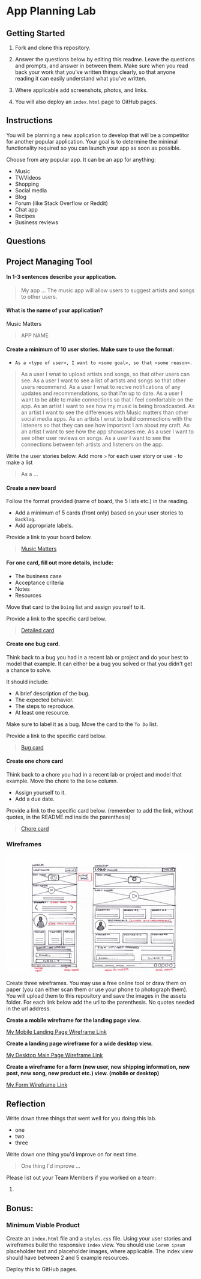 # App Planning Lab

## Getting Started

1. Fork and clone this repository.

1. Answer the questions below by editing this readme. Leave the questions and prompts, and answer in between them. Make sure when you read back your work that you've written things clearly, so that anyone reading it can easily understand what you've written.

1. Where applicable add screenshots, photos, and links.

1. You will also deploy an `index.html` page to GitHub pages.

## Instructions

You will be planning a new application to develop that will be a competitor for another popular application. Your goal is to determine the minimal functionality required so you can launch your app as soon as possible.

Choose from any popular app. It can be an app for anything:

- Music
- TV/Videos
- Shopping
- Social media
- Blog
- Forum (like Stack Overflow or Reddit)
- Chat app
- Recipes
- Business reviews

## Questions

## Project Managing Tool

#### In 1-3 sentences describe your application.

> My app ...
The music app will allow users to suggest artists and songs to other users. 
#### What is the name of your application?
Music Matters 
> APP NAME

#### Create a minimum of 10 user stories. Make sure to use the format:

- `As a <type of user>, I want to <some goal>, so that <some reason>.`
>As a user I wnat to upload artists and songs, so that other users can see. 
>As a user I want to see a list of artists and songs so that other users recommend.
>As a user I wnat to recive notifications of any updates and recommendations, so that i'm up to date. 
>As a user I want to be able to make connections so that I feel  comfortable on the app. 
>As an artist I want to see how my music is being broadcasted. 
>As an artist I want to see the differences with Music matters than other social media apps.
>As an artists I wnat to build commections with the listeners so that they can see how important I am about my craft.
>As an artist I want to see how the app showcases me.
>As a user I want to see other user reviews on songs.
>As a user I want to see the connections between teh artists and listeners on the app.


Write the user stories below. Add more `>` for each user story or use `-` to make a list

> As a ...

#### Create a new board

Follow the format provided (name of board, the 5 lists etc.) in the reading.

- Add a minimum of 5 cards (front only) based on your user stories to `Backlog`.
- Add appropriate labels.

Provide a link to your board below.

> [Music Matters](https://trello.com/b/Hnq1zuNU/music-matters)

#### For one card, fill out more details, include:

- The business case
- Acceptance criteria
- Notes
- Resources

Move that card to the `Doing` list and assign yourself to it.

Provide a link to the specific card below.

> [Detailed card]()

#### Create one bug card.

Think back to a bug you had in a recent lab or project and do your best to model that example.
It can either be a bug you solved or that you didn't get a chance to solve.

It should include:

- A brief description of the bug.
- The expected behavior.
- The steps to reproduce.
- At least one resource.

Make sure to label it as a bug. Move the card to the `To Do` list.

Provide a link to the specific card below.

> [Bug card]()

#### Create one chore card

Think back to a chore you had in a recent lab or project and model that example. Move the chore to the `Done` column.

- Assign yourself to it.
- Add a due date.

Provide a link to the specific card below. (remember to add the link, without quotes, in the README.md inside the parenthesis)

> [Chore card]()

### Wireframes

<img src ="./assets/wireframe-small.png" width='500' height='318'>

Create three wireframes. You may use a free online tool or draw them on paper (you can either scan them or use your phone to photograph them). You will upload them to this repository and save the images in the assets folder. For each link below add the url to the parenthesis. No quotes needed in the url address.

**Create a mobile wireframe for the landing page view.**

[My Mobile Landing Page Wireframe Link]()

**Create a landing page wireframe for a wide desktop view.**

[My Desktop Main Page Wireframe Link]()

**Create a wireframe for a form (new user, new shipping information, new post, new song, new product etc.) view. (mobile or desktop)**

[My Form Wireframe Link]()

## Reflection

Write down three things that went well for you doing this lab.

- one
- two
- three

Write down one thing you'd improve on for next time.

> One thing I'd improve ...

Please list out your Team Members if you worked on a team:

1.

## Bonus:

### Minimum Viable Product

Create an `index.html` file and a `styles.css` file. Using your user stories and wireframes build the responsive `index` view. You should use `lorem ipsum` placeholder text and placeholder images, where applicable. The index view should have between 2 and 5 example resources.

Deploy this to GitHub pages.
